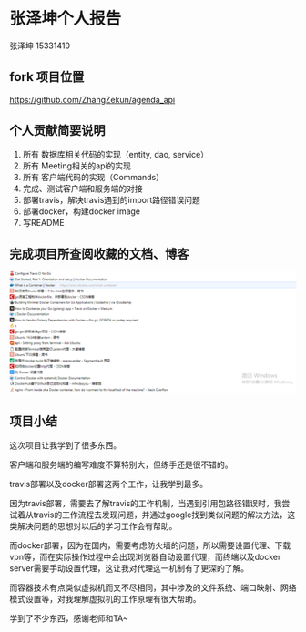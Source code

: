 # 张泽坤个人报告

张泽坤 15331410

## fork 项目位置

https://github.com/ZhangZekun/agenda_api

## 个人贡献简要说明

1. 所有 数据库相关代码的实现（entity, dao, service）
2. 所有 Meeting相关的api的实现 
3. 所有 客户端代码的实现（Commands） 
4. 完成、测试客户端和服务端的对接
5. 部署travis，解决travis遇到的import路径错误问题
6. 部署docker，构建docker image
7. 写README

## 完成项目所查阅收藏的文档、博客

![5](https://raw.githubusercontent.com/ZhangZekun/images/master/agenda_api/5.PNG)

## 项目小结

这次项目让我学到了很多东西。

客户端和服务端的编写难度不算特别大，但练手还是很不错的。

travis部署以及docker部署这两个工作，让我学到最多。

因为travis部署，需要去了解travis的工作机制，当遇到引用包路径错误时，我尝试着从travis的工作流程去发现问题，并通过google找到类似问题的解决方法，这类解决问题的思想对以后的学习工作会有帮助。

而docker部署，因为在国内，需要考虑防火墙的问题，所以需要设置代理、下载vpn等，而在实际操作过程中会出现浏览器自动设置代理，而终端以及docker server需要手动设置代理，这让我对代理这一机制有了更深的了解。

而容器技术有点类似虚拟机而又不尽相同，其中涉及的文件系统、端口映射、网络模式设置等，对我理解虚拟机的工作原理有很大帮助。

学到了不少东西，感谢老师和TA~